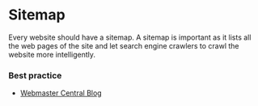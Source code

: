 # Sitemap
Every website should have a sitemap. A sitemap is important as it lists all the web pages of the site and let search engine crawlers to crawl the website more intelligently.

### Best practice
* [Webmaster Central Blog](https://webmasters.googleblog.com/2014/10/best-practices-for-xml-sitemaps-rssatom.html)
